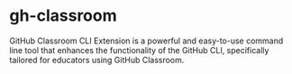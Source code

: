 # gh-classroom
GitHub Classroom CLI Extension is a powerful and easy-to-use command line tool that enhances the functionality of the GitHub CLI, specifically tailored for educators using GitHub Classroom. 
